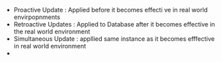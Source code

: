 - Proactive Update : Applied before it becomes effecti ve in real world envirpopnments
- Retroactive Updates : Applied to Database after it becomes effective in the real world environment
- Simultaneous Update : appllied same instance as it becomes efffective in real world environment
-